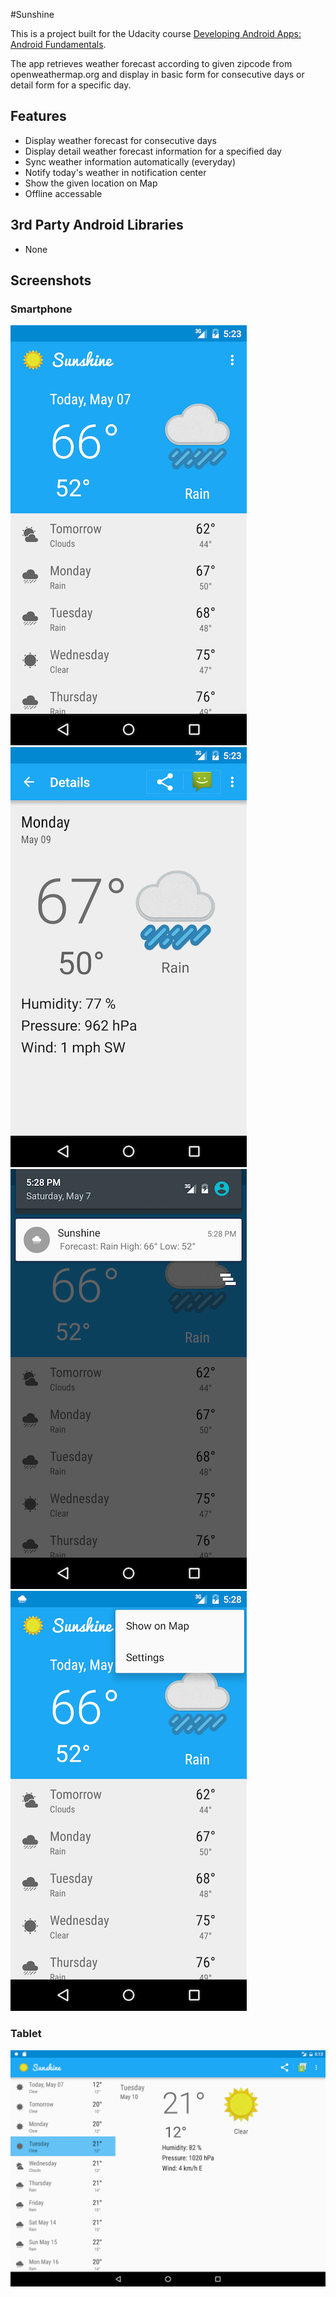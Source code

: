 #Sunshine

This is a project built for the Udacity course [Developing Android Apps: Android Fundamentals](https://www.udacity.com/course/ud853).

The app retrieves weather forecast according to given zipcode from openweathermap.org and display in basic form for consecutive days or detail form for a specific day.

## Features

* Display weather forecast for consecutive days
* Display detail weather forecast information for a specified day
* Sync weather information automatically (everyday)
* Notify today's weather in notification center
* Show the given location on Map
* Offline accessable

## 3rd Party Android Libraries

* None

## Screenshots

### Smartphone
![screen](/screenshots/phone1.png) ![screen](/screenshots/phone2.png)
![screen](/screenshots/phone3.png) ![screen](/screenshots/phone4.png)

### Tablet
![screen](/screenshots/tablet1.png)

